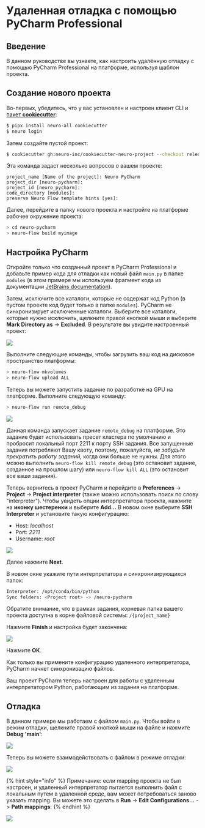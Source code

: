 # Удаленная отладка с помощью PyCharm Professional

## Введение

В данном руководстве вы узнаете, как настроить удалённую отладку с помощью PyCharm Professional на платформе, используя шаблон проекта.

## Создание нового проекта

Во-первых, убедитесь, что у вас установлен и настроен клиент CLI и [пакет **cookiecutter**](https://github.com/cookiecutter/cookiecutter):

```bash
$ pipx install neuro-all cookiecutter
$ neuro login
```

Затем создайте пустой проект:

```bash
$ cookiecutter gh:neuro-inc/cookiecutter-neuro-project --checkout release
```

Эта команда задаст несколько вопросов о вашем проекте:

```
project_name [Name of the project]: Neuro PyCharm
project_dir [neuro-pycharm]:
project_id [neuro_pycharm]:
code_directory [modules]:
preserve Neuro Flow template hints [yes]:
```

Далее, перейдите в папку нового проекта и настройте на платформе рабочее окружение проекта:

```bash
> cd neuro-pycharm 
> neuro-flow build myimage
```

## Настройка PyCharm

Откройте только что созданный проект в PyCharm Professional и добавьте пример кода для отладки как новый файл `main.py` в папке `modules` (в этом примере мы используем фрагмент кода из документации [JetBrains documentation](https://www.jetbrains.com/help/pycharm/remote-debugging-with-product.html)).

Затем, исключите все каталоги, которые не содержат код Python (в пустом проекте код будет только в папке `modules`). PyCharm не синхронизирует исключенные каталоги. Выберите все каталоги, которые нужно исключить, щелкните правой кнопкой мыши и выберите **Mark Directory as** -> **Excluded**. В результате вы увидите настроенный проект:

![](<../../.gitbook/assets/image (237).png>)

Выполните следующие команды, чтобы загрузить ваш код на дисковое пространство платформы:

```bash
> neuro-flow mkvolumes
> neuro-flow upload ALL
```

Теперь вы можете запустить задание по разработке на GPU на платформе. Выполните следующую команду:

```bash
> neuro-flow run remote_debug
```

![](<../../.gitbook/assets/image (234).png>)

Данная команда запускает задание `remote_debug` на платформе. Это задание будет использовать пресет кластера по умолчанию и пробросит локальный порт 2211 к порту SSH задания. Все запущенные задания потребляют Вашу квоту, поэтому, пожалуйста, _не забудьте прекратить работу заданий,_ когда они больше не нужны. Для этого можно выполнить `neuro-flow kill remote_debug` (это остановит задание, созданное на прошлом шагу) или `neuro-flow kill ALL` (это остановит все ваши задания).

Теперь вернитесь в проект PyCharm и перейдите в **Preferences** -> **Project** -> **Project interpreter** (также можно использовать поиск по слову "interpreter"). Чтобы увидеть опции интерпретатора проекта, нажмите на **иконку шестеренки** и выберите **Add...** В новом окне выберите **SSH Interpreter** и установите такую конфигурацию:

* Host: _localhost_
* Port: _2211_
* Username: _root_

![](<../../.gitbook/assets/image (239).png>)

Далее нажмите **Next**.

В новом окне укажите пути интерпретатора и синхронизирующихся папок:

```bash
Interpreter: /opt/conda/bin/python
Sync folders: <Project root> -> /neuro-pycharm
```

Обратите внимание, что в рамках задания, корневая папка вашего проекта доступна в корне файловой системы: `/{project_name}`

Нажмите **Finish** и настройка будет закончена:

![](<../../.gitbook/assets/image (233).png>)

Нажмите **OK**.

Как только вы примените конфигурацию удаленного интерпретатора, PyCharm начнет синхронизацию файлов.

Ваш проект PyCharm теперь настроен для работы с удаленным интерпретатором Python, работающим из задания на платформе.

## Отладка

В данном примере мы работаем с файлом `main.py`. Чтобы войти в режим отладки, щелкните правой кнопкой мыши на файле и нажмите **Debug 'main'**:

![](<../../.gitbook/assets/image (235).png>)

Теперь вы можете взаимодействовать с файлом в режиме отладки:

![](<../../.gitbook/assets/image (238).png>)

{% hint style="info" %}
Примечание: если mapping проекта не был настроен, и удаленный интерпретатор пытается выполнить файл с локальным путем в удаленной среде, вам может потребоваться заново указать mapping.  Вы можете это сделать в **Run** -> **Edit Configurations...** -> **Path mappings**:
{% endhint %}

![](<../../.gitbook/assets/image (236).png>)
